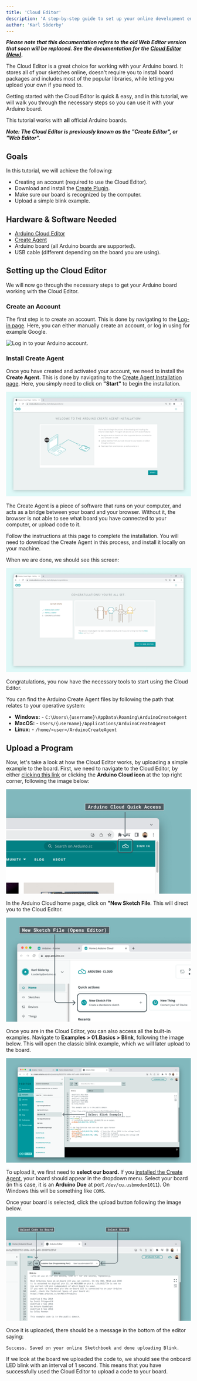 ```yaml
---
title: 'Cloud Editor'
description: 'A step-by-step guide to set up your online development environment.'
author: 'Karl Söderby'
---
```


***Please note that this documentation refers to the old Web Editor version that soon will be replaced. See the documentation for the [Cloud Editor (New)](https://docs.arduino.cc/arduino-cloud/guides/editor/).***

The Cloud Editor is a great choice for working with your Arduino board. It stores all of your sketches online, doesn't require you to install board packages and includes most of the popular libraries, while letting you upload your own if you need to.

Getting started with the Cloud Editor is quick & easy, and in this tutorial, we will walk you through the necessary steps so you can use it with your Arduino board.

This tutorial works with **all** official Arduino boards.

***Note: The Cloud Editor is previously known as the "Create Editor", or "Web Editor".***

## Goals

In this tutorial, we will achieve the following:

- Creating an account (required to use the Cloud Editor).
- Download and install the [Create Plugin](https://create.arduino.cc/getting-started/plugin/welcome).
- Make sure our board is recognized by the computer.
- Upload a simple blink example.

## Hardware & Software Needed

- [Arduino Cloud Editor](https://create.arduino.cc/editor)
- [Create Agent](https://create.arduino.cc/getting-started/plugin/welcome)
- Arduino board (all Arduino boards are supported).
- USB cable (different depending on the board you are using).

## Setting up the Cloud Editor

We will now go through the necessary steps to get your Arduino board working with the Cloud Editor.

### Create an Account

The first step is to create an account. This is done by navigating to the [Log-in page](login.arduino.cc/login). Here, you can either manually create an account, or log in using for example Google.

![Log in to your Arduino account.](assets/login.png)

### Install Create Agent

Once you have created and activated your account, we need to install the **Create Agent.** This is done by navigating to the [Create Agent Installation page](https://create.arduino.cc/getting-started/plugin/welcome). Here, you simply need to click on **"Start"** to begin the installation.

![Installing.](assets/WebEditorInstall_2.png)

The Create Agent is a piece of software that runs on your computer, and acts as a bridge between your board and your browser. Without it, the browser is not able to see what board you have connected to your computer, or upload code to it.

Follow the instructions at this page to complete the installation. You will need to download the Create Agent in this process, and install it locally on your machine.

When we are done, we should see this screen:

![Agent successfully installed.](assets/WebEditorInstall_3.png)

Congratulations, you now have the necessary tools to start using the Cloud Editor.

You can find the Arduino Create Agent files by following the path that relates to your operative system:
- **Windows:** - `C:\Users\{username}\AppData\Roaming\ArduinoCreateAgent`
- **MacOS:** - `Users/{username}/Applications/ArduinoCreateAgent`
- **Linux:** - `/home/<user>/ArduinoCreateAgent`

## Upload a Program

Now, let's take a look at how the Cloud Editor works, by uploading a simple example to the board. First, we need to navigate to the Cloud Editor, by either [clicking this link](https://create.arduino.cc/editor) or clicking the **Arduino Cloud icon** at the top right corner, following the image below:

![Clicking on the Arduino Cloud button.](assets/quick-access.png)

In the Arduino Cloud home page, click on **"New Sketch File**. This will direct you to the Cloud Editor.

![Create new sketch file.](assets/create-sketch.png)

Once you are in the Cloud Editor, you can also access all the built-in examples. Navigate to **Examples > 01.Basics > Blink**, following the image below. This will open the classic blink example, which we will later upload to the board.

![Check if connected boards can be found.](assets/blink.png)


To upload it, we first need to **select our board.** If you [installed the Create Agent](#install-a-plugin), your board should appear in the dropdown menu. Select your board (in this case, it is an **Arduino Due** at port `/dev/cu.usbmodem1011`). On Windows this will be something like `COM5`.

Once your board is selected, click the upload button following the image below.

![Upload the sketch to the board.](assets/upload.png)

Once it is uploaded, there should be a message in the bottom of the editor saying:

```
Success. Saved on your online Sketchbook and done uploading Blink.
```

If we look at the board we uploaded the code to, we should see the onboard LED blink with an interval of 1 second. This means that you have successfully used the Cloud Editor to upload a code to your board.